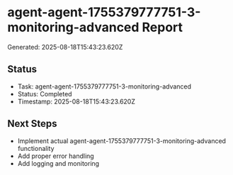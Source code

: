 # agent-agent-1755379777751-3-monitoring-advanced Report

Generated: 2025-08-18T15:43:23.620Z

## Status
- Task: agent-agent-1755379777751-3-monitoring-advanced
- Status: Completed
- Timestamp: 2025-08-18T15:43:23.620Z

## Next Steps
- Implement actual agent-agent-1755379777751-3-monitoring-advanced functionality
- Add proper error handling
- Add logging and monitoring
